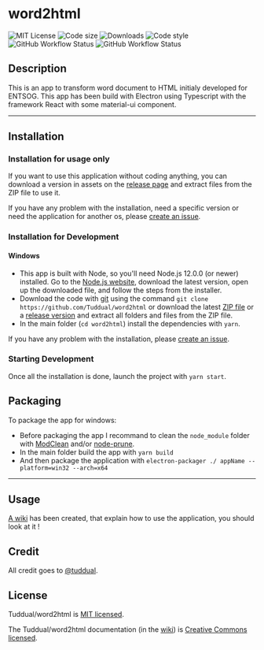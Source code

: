 # word2html

![MIT License](https://img.shields.io/github/license/Tuddual/word2html)
![Code size](https://img.shields.io/github/languages/code-size/Tuddual/word2html)
![Downloads](https://img.shields.io/github/downloads/Tuddual/word2html/total)
![Code style](https://img.shields.io/badge/code_style-prettier-ff69b4.svg)
![GitHub Workflow Status](https://img.shields.io/github/workflow/status/Tuddual/word2html/CodeQL/main?label=CodeQL)
![GitHub Workflow Status](https://img.shields.io/github/workflow/status/Tuddual/word2html/Test/main?label=Test)

## Description

This is an app to transform word document to HTML initialy developed for ENTSOG.
This app has been build with Electron using Typescript with the framework React with some material-ui component.

----

## Installation

### Installation for usage only

If you want to use this application without coding anything, you can download a version in assets on the [release page](https://github.com/Tuddual/word2html/releases) and extract files from the ZIP file to use it.

If you have any problem with the installation, need a specific version or need the application for another os, please [create an issue](https://github.com/Tuddual/word2html/issues/new).

### Installation for Development

#### Windows

* This app is built with Node, so you'll need Node.js 12.0.0 (or newer) installed. Go to the [Node.js website](https://nodejs.org/), download the latest version, open up the downloaded file, and follow the steps from the installer.
* Download the code with [git](https://git-scm.com/download/win) using the command `git clone https://github.com/Tuddual/word2html` or download the latest [ZIP file](https://github.com/Tuddual/word2html/archive/main.zip) or a [release version](https://github.com/Tuddual/word2html/releases) and extract all folders and files from the ZIP file.
* In the main folder (`cd word2html`) install the dependencies with `yarn`.

If you have any problem with the installation, please [create an issue](https://github.com/Tuddual/word2html/issues/new).

### Starting Development

Once all the installation is done, launch the project with  `yarn start`.

## Packaging

To package the app for windows:
* Before packaging the app I recommand to clean the `node_module` folder with [ModClean](https://github.com/ModClean/modclean) and/or [node-prune](https://github.com/tj/node-prune).
* In the main folder build the app with `yarn build`
* And then package the application with `electron-packager ./ appName --platform=win32 --arch=x64`

----

## Usage

[A wiki](https://github.com/Tuddual/word2html/wiki) has been created, that explain how to use the application, you should look at it !

## Credit 

All credit goes to [@tuddual](https://github.com/Tuddual).

## License

Tuddual/word2html is [MIT licensed](./LICENSE).

The Tuddual/word2html documentation (in the [wiki](https://github.com/Tuddual/word2html/wiki)) is [Creative Commons licensed](./LICENSE-docs).
